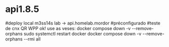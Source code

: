 # api1.8.5
#deploy local m3ss14s lab -> api.homelab.mordor
#préconfigurado
#teste de cnx QR WPP ok!
use as veses:
docker compose down -v --remove-orphans
sudo systemctl restart docker
docker compose down -v --remove-orphans --rmi all
